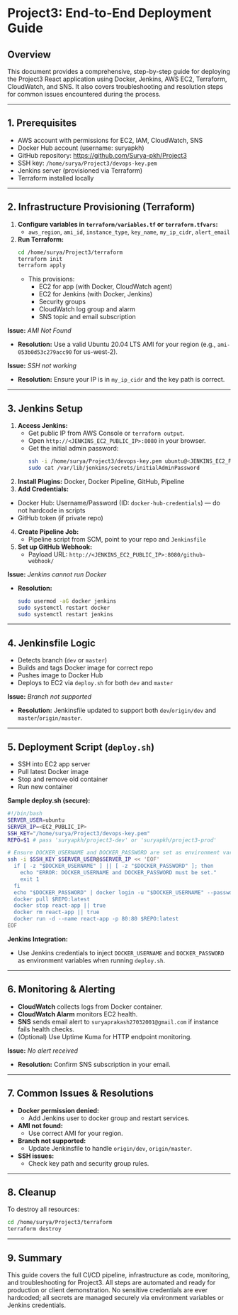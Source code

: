 # Project3: End-to-End Deployment Guide

## Overview
This document provides a comprehensive, step-by-step guide for deploying the Project3 React application using Docker, Jenkins, AWS EC2, Terraform, CloudWatch, and SNS. It also covers troubleshooting and resolution steps for common issues encountered during the process.

---

## 1. Prerequisites
- AWS account with permissions for EC2, IAM, CloudWatch, SNS
- Docker Hub account (username: suryapkh)
- GitHub repository: https://github.com/Surya-pkh/Project3
- SSH key: `/home/surya/Project3/devops-key.pem`
- Jenkins server (provisioned via Terraform)
- Terraform installed locally

---

## 2. Infrastructure Provisioning (Terraform)
1. **Configure variables in `terraform/variables.tf` or `terraform.tfvars`:**
   - `aws_region`, `ami_id`, `instance_type`, `key_name`, `my_ip_cidr`, `alert_email`
2. **Run Terraform:**
   ```bash
   cd /home/surya/Project3/terraform
   terraform init
   terraform apply
   ```
   - This provisions:
     - EC2 for app (with Docker, CloudWatch agent)
     - EC2 for Jenkins (with Docker, Jenkins)
     - Security groups
     - CloudWatch log group and alarm
     - SNS topic and email subscription

**Issue:** _AMI Not Found_
- **Resolution:** Use a valid Ubuntu 20.04 LTS AMI for your region (e.g., `ami-053b0d53c279acc90` for us-west-2).

**Issue:** _SSH not working_
- **Resolution:** Ensure your IP is in `my_ip_cidr` and the key path is correct.

---

## 3. Jenkins Setup
1. **Access Jenkins:**
   - Get public IP from AWS Console or `terraform output`.
   - Open `http://<JENKINS_EC2_PUBLIC_IP>:8080` in your browser.
   - Get the initial admin password:
     ```bash
     ssh -i /home/surya/Project3/devops-key.pem ubuntu@<JENKINS_EC2_PUBLIC_IP>
     sudo cat /var/lib/jenkins/secrets/initialAdminPassword
     ```
2. **Install Plugins:** Docker, Docker Pipeline, GitHub, Pipeline
3. **Add Credentials:**
  - Docker Hub: Username/Password (ID: `docker-hub-credentials`) — do not hardcode in scripts
  - GitHub token (if private repo)
4. **Create Pipeline Job:**
   - Pipeline script from SCM, point to your repo and `Jenkinsfile`
5. **Set up GitHub Webhook:**
   - Payload URL: `http://<JENKINS_EC2_PUBLIC_IP>:8080/github-webhook/`

**Issue:** _Jenkins cannot run Docker_
- **Resolution:**
  ```bash
  sudo usermod -aG docker jenkins
  sudo systemctl restart docker
  sudo systemctl restart jenkins
  ```

---

## 4. Jenkinsfile Logic
- Detects branch (`dev` or `master`)
- Builds and tags Docker image for correct repo
- Pushes image to Docker Hub
- Deploys to EC2 via `deploy.sh` for both `dev` and `master`

**Issue:** _Branch not supported_
- **Resolution:** Jenkinsfile updated to support both `dev`/`origin/dev` and `master`/`origin/master`.

---

## 5. Deployment Script (`deploy.sh`)
- SSH into EC2 app server
- Pull latest Docker image
- Stop and remove old container
- Run new container

**Sample deploy.sh (secure):**
```bash
#!/bin/bash
SERVER_USER=ubuntu
SERVER_IP=<EC2_PUBLIC_IP>
SSH_KEY="/home/surya/Project3/devops-key.pem"
REPO=$1 # pass 'suryapkh/project3-dev' or 'suryapkh/project3-prod'

# Ensure DOCKER_USERNAME and DOCKER_PASSWORD are set as environment variables!
ssh -i $SSH_KEY $SERVER_USER@$SERVER_IP << 'EOF'
  if [ -z "$DOCKER_USERNAME" ] || [ -z "$DOCKER_PASSWORD" ]; then
    echo "ERROR: DOCKER_USERNAME and DOCKER_PASSWORD must be set."
    exit 1
  fi
  echo "$DOCKER_PASSWORD" | docker login -u "$DOCKER_USERNAME" --password-stdin
  docker pull $REPO:latest
  docker stop react-app || true
  docker rm react-app || true
  docker run -d --name react-app -p 80:80 $REPO:latest
EOF
```

**Jenkins Integration:**
- Use Jenkins credentials to inject `DOCKER_USERNAME` and `DOCKER_PASSWORD` as environment variables when running `deploy.sh`.

---

## 6. Monitoring & Alerting
- **CloudWatch** collects logs from Docker container.
- **CloudWatch Alarm** monitors EC2 health.
- **SNS** sends email alert to `suryaprakash27032001@gmail.com` if instance fails health checks.
- (Optional) Use Uptime Kuma for HTTP endpoint monitoring.

**Issue:** _No alert received_
- **Resolution:** Confirm SNS subscription in your email.

---

## 7. Common Issues & Resolutions
- **Docker permission denied:**
  - Add Jenkins user to docker group and restart services.
- **AMI not found:**
  - Use correct AMI for your region.
- **Branch not supported:**
  - Update Jenkinsfile to handle `origin/dev`, `origin/master`.
- **SSH issues:**
  - Check key path and security group rules.

---

## 8. Cleanup
To destroy all resources:
```bash
cd /home/surya/Project3/terraform
terraform destroy
```

---

## 9. Summary
This guide covers the full CI/CD pipeline, infrastructure as code, monitoring, and troubleshooting for Project3. All steps are automated and ready for production or client demonstration. No sensitive credentials are ever hardcoded; all secrets are managed securely via environment variables or Jenkins credentials.
